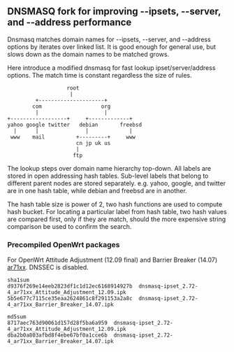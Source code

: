 ## DNSMASQ fork for improving --ipsets, --server, and --address performance

Dnsmasq matches domain names for --ipsets, --server, and --address options by
iterates over linked list. It is good enough for general use, but slows down as
the domain names to be matched grows.

Here introduce a modified dnsmasq for fast lookup ipset/server/address options.
The match time is constant regardless the size of rules.


                       root
                        |
             +---------------------+
            com                   org
             |                     |
    +------------------+     +-------------+
    yahoo google twitter   debian       freebsd
      |      |               |             |
     www    mail          +---------+     www
                          cn jp uk us
                          |
                         ftp


The lookup steps over domain name hierarchy top-down. All labels are stored in
open addressing hash tables. Sub-level labels that belong to different parent
nodes are stored separately. e.g. yahoo, google, and twitter are in one hash
table, while debian and freebsd are in another.

The hash table size is power of 2, two hash functions are used to compute hash
bucket. For locating a particular label from hash table, two hash values are
compared first, only if they are match, should the more expensive string
comparison be used to confirm the search.


### Precompiled OpenWrt packages

For OpenWrt Attitude Adjustment (12.09 final) and Barrier Breaker (14.07)
[ar71xx](http://sourceforge.net/projects/dnsmasq-fast-lookup/files/). DNSSEC is
disabled.

    sha1sum
    d9376f269e14eeb2823df1c1d12ec6168914927b  dnsmasq-ipset_2.72-4_ar71xx_Attitude_Adjustment_12.09.ipk
    5b5e677c7115ce35eaa2624861c8f291153a2a8c  dnsmasq-ipset_2.72-4_ar71xx_Barrier_Breaker_14.07.ipk

    md5sum
    8717aec763d90061d157d28f5ba6a959  dnsmasq-ipset_2.72-4_ar71xx_Attitude_Adjustment_12.09.ipk
    dba2b0a803afbd8f4ebe67bf0a1cce6b  dnsmasq-ipset_2.72-4_ar71xx_Barrier_Breaker_14.07.ipk

